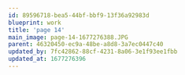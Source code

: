```yaml
---
id: 89596718-bea5-44bf-bbf9-13f36a92983d
blueprint: work
title: 'page 14'
main_image: page-14-1677276388.JPG
parent: 46320450-ec9a-48be-a8d8-3a7ec0447c40
updated_by: 7fc42862-88cf-4231-8a06-3e1f93ee1fbb
updated_at: 1677276396
---
```

